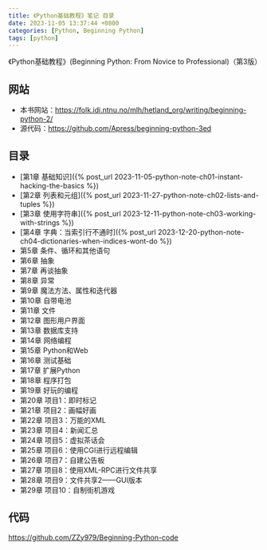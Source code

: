 ```yaml
---
title: 《Python基础教程》笔记 目录
date: 2023-11-05 13:37:44 +0800
categories: [Python, Beginning Python]
tags: [python]
---
```

《Python基础教程》(Beginning Python: From Novice to Professional)（第3版）

## 网站
* 本书网站：<https://folk.idi.ntnu.no/mlh/hetland_org/writing/beginning-python-2/>
* 源代码：<https://github.com/Apress/beginning-python-3ed>

## 目录
* [第1章 基础知识]({% post_url 2023-11-05-python-note-ch01-instant-hacking-the-basics %})
* [第2章 列表和元组]({% post_url 2023-11-27-python-note-ch02-lists-and-tuples %})
* [第3章 使用字符串]({% post_url 2023-12-11-python-note-ch03-working-with-strings %})
* [第4章 字典：当索引行不通时]({% post_url 2023-12-20-python-note-ch04-dictionaries-when-indices-wont-do %})
* 第5章 条件、循环和其他语句
* 第6章 抽象
* 第7章 再谈抽象
* 第8章 异常
* 第9章 魔法方法、属性和迭代器
* 第10章 自带电池
* 第11章 文件
* 第12章 图形用户界面
* 第13章 数据库支持
* 第14章 网络编程
* 第15章 Python和Web
* 第16章 测试基础
* 第17章 扩展Python
* 第18章 程序打包
* 第19章 好玩的编程
* 第20章 项目1：即时标记
* 第21章 项目2：画幅好画
* 第22章 项目3：万能的XML
* 第23章 项目4：新闻汇总
* 第24章 项目5：虚拟茶话会
* 第25章 项目6：使用CGI进行远程编辑
* 第26章 项目7：自建公告板
* 第27章 项目8：使用XML-RPC进行文件共享
* 第28章 项目9：文件共享2——GUI版本
* 第29章 项目10：自制街机游戏

## 代码
<https://github.com/ZZy979/Beginning-Python-code>
